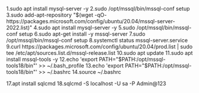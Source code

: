 1.sudo apt install mysql-server -y
2.sudo /opt/mssql/bin/mssql-conf setup
3.sudo add-apt-repository "$(wget -qO- https://packages.microsoft.com/config/ubuntu/20.04/mssql-server-2022.list)"
4.sudo apt install mysql-server -y
5.sudo /opt/mssql/bin/mssql-conf setup
6.sudo apt-get install -y mssql-server
7.sudo /opt/mssql/bin/mssql-conf setup
8.systemctl status mssql-server.service
9.curl https://packages.microsoft.com/config/ubuntu/20.04/prod.list | sudo tee /etc/apt/sources.list.d/mssql-release.list
10.sudo apt update
11.sudo apt install mssql-tools -y
12.echo 'export PATH="$PATH:/opt/mssql-tools18/bin"' >> ~/.bash_profile
13.echo 'export PATH="$PATH:/opt/mssql-tools18/bin"' >> ~/.bashrc
14.source ~/.bashrc


17.apt install sqlcmd
18.sqlcmd -S localhost -U sa -P Admin@123
